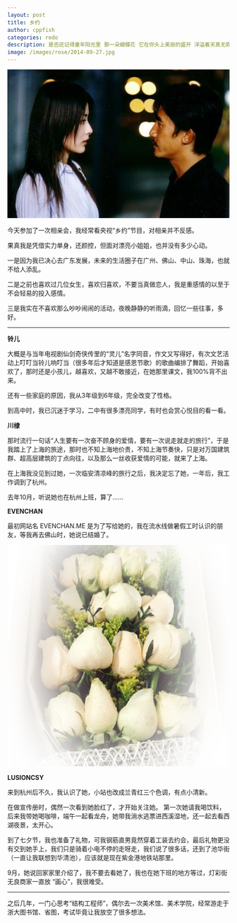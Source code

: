 ```yaml
---
layout: post
title: 乡约
author: cppfish
categories: redo
description: 是否还记得童年阳光里 那一朵蝴蝶花 它在你头上美丽的盛开 洋溢着天真无瑕.
image: /images/rose/2014-09-27.jpg
---
```



<img src="/images/rose/2014-09-27.jpg">

今天参加了一次相亲会，我经常看央视“乡约”节目，对相亲并不反感。

果真我是凭借实力单身，还颜控，但面对漂亮小姐姐，也并没有多少心动。

一是因为我已决心去广东发展，未来的生活圈子在广州、佛山、中山、珠海，<!-- 可能会有深圳、香港、澳门， -->也就不给人添乱。

二是之前也喜欢过几位女生，喜欢归喜欢，不要当真做恋人，我是重感情的以至于不会轻易的投入感情。

三是我实在不喜欢那么吵吵闹闹的活动，夜晚静静的听雨滴，回忆一些往事，多好。

------


<strong>铃儿</strong>

大概是与当年电视剧仙剑奇侠传里的“灵儿”名字同音，作文又写得好，有次文艺活动上叮叮当铃儿响叮当（很多年后才知道是感恩节歌）的歌曲编排了舞蹈，开始喜欢了，那时还是小孩儿，越喜欢，又越不敢接近，在她那里课文，我100%背不出来。

还有一些家庭的原因，我从3年级到6年级，完全改变了性格。

到高中时，我已沉迷于学习，二中有很多漂亮同学，有时也会赏心悦目的看一看。

<strong>川棣</strong>

那时流行一句话“人生要有一次奋不顾身的爱情，要有一次说走就走的旅行”，于是我踏上了上海的旅途，那时也不知上海地价贵，不知上海节奏快，只是对万国建筑群、超高层建筑的丁点向往，以及那么一丝收获爱情的可能，就来了上海。

在上海我没见到过她，一次临安清凉峰的旅行之后，我决定忘了她，一年后，我工作调到了杭州。

去年10月，听说她也在杭州上班，算了……

<strong>EVENCHAN</strong>

最初网站名 EVENCHAN.ME 是为了写给她的，我在流水线做暑假工时认识的朋友，等我再去佛山时，她说已结婚了。

<img src="/images/rose/rose-3.jpg">


<strong>LUSIONCSY</strong>

来到杭州后不久，我认识了她，小站也改成兰青红三个色调，有点小清新。

在做宣传册时，偶然一次看到她脸红了，才开始关注她。
第一次她请我喝饮料，后来我带她喝咖啡，端午一起看龙舟，她带我淌水逃票进西溪湿地，还一起去看西湖夜景，太开心。

到了七夕节，我也准备了礼物，可我钢筋直男竟然穿着工装去约会，最后礼物更没有交到她手上，我们只是骑着小电不停的走呀走，我们说了很多话，还到了池华街（一直让我联想到华清池），应该就是现在紫金港地铁站那里。

9月，她说回家家里介绍了，我不要去看她了，我也在她下班的地方等过，灯彩街 无良商家一直放 “画心”，我很难受。

------

之后几年，一门心思考“结构工程师”，偶尔去一次美术馆、美术学院，经常游走于浙大图书馆、省图，考试毕竟让我放空了很多想法。
